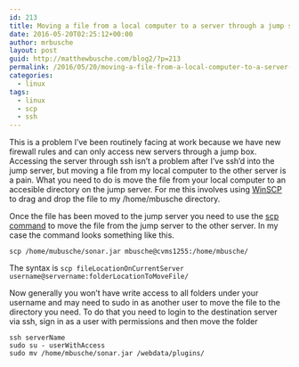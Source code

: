 ```yaml
---
id: 213
title: Moving a file from a local computer to a server through a jump server
date: 2016-05-20T02:25:12+00:00
author: mrbusche
layout: post
guid: http://matthewbusche.com/blog2/?p=213
permalink: /2016/05/20/moving-a-file-from-a-local-computer-to-a-server-through-a-jump-server/
categories:
  - linux
tags:
  - linux
  - scp
  - ssh
---
```

This is a problem I&#8217;ve been routinely facing at work because we have new firewall rules and can only access new servers through a jump box. Accessing the server through ssh isn&#8217;t a problem after I&#8217;ve ssh&#8217;d into the jump server, but moving a file from my local computer to the other server is a pain. What you need to do is move the file from your local computer to an accesible directory on the jump server. For me this involves using [WinSCP](https://winscp.net/eng/download.php) to drag and drop the file to my /home/mbusche directory.

Once the file has been moved to the jump server you need to use the [scp command](https://docs.oracle.com/cd/E26502_01/html/E29001/remotehowtoaccess-55154.html) to move the file from the jump server to the other server. In my case the command looks something like this.

`scp /home/mubusche/sonar.jar mbusche@cvms1255:/home/mbusche/`

The syntax is `scp fileLocationOnCurrentServer username@servername:folderLocationToMoveFile/`

Now generally you won&#8217;t have write access to all folders under your username and may need to sudo in as another user to move the file to the directory you need. To do that you need to login to the destination server via ssh, sign in as a user with permissions and then move the folder

    ssh serverName
    sudo su - userWithAccess
    sudo mv /home/mbusche/sonar.jar /webdata/plugins/